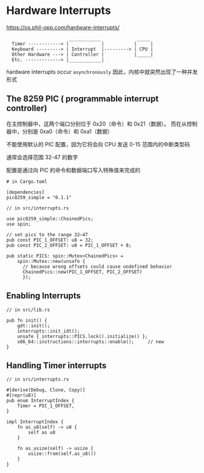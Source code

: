 # Hardware Interrupts

https://os.phil-opp.com/hardware-interrupts/

```
                       ____________             _____
  Timer ------------> |            |           |     |
  Keyboard ---------> | Interrupt  |---------> | CPU |
  Other Hardware ---> | Controller |           |_____|
  Etc. -------------> |____________|

```

hardware interrupts occur `asynchronously`
因此，内核中就突然出现了一种并发形式

## The 8259 PIC ( programmable interrupt controller)

在主控制器中，这两个端口分别位于 0x20（命令）和 0x21（数据）。 而在从控制器中，分别是 0xa0（命令）和 0xa1（数据）

不能使用默认的 PIC 配置，因为它将会向 CPU 发送 0-15 范围内的中断类型码

通常会选择范围 32-47 的数字

配置是通过向 PIC 的命令和数据端口写入特殊值来完成的

```
# in Cargo.toml

[dependencies]
pic8259_simple = "0.1.1"
```

```
// in src/interrupts.rs

use pic8259_simple::ChainedPics;
use spin;

// set pics to the range 32–47
pub const PIC_1_OFFSET: u8 = 32;
pub const PIC_2_OFFSET: u8 = PIC_1_OFFSET + 8;

pub static PICS: spin::Mutex<ChainedPics> =
    spin::Mutex::new(unsafe {
      // because wrong offsets could cause undefined behavior
      ChainedPics::new(PIC_1_OFFSET, PIC_2_OFFSET)
      });
```

## Enabling Interrupts

```
// in src/lib.rs

pub fn init() {
    gdt::init();
    interrupts::init_idt();
    unsafe { interrupts::PICS.lock().initialize() };
    x86_64::instructions::interrupts::enable();     // new
}
```

## Handling Timer interrupts

```
// in src/interrupts.rs

#[derive(Debug, Clone, Copy)]
#[repr(u8)]
pub enum InterruptIndex {
    Timer = PIC_1_OFFSET,
}

impl InterruptIndex {
    fn as_u8(self) -> u8 {
        self as u8
    }

    fn as_usize(self) -> usize {
        usize::from(self.as_u8())
    }
}
```
